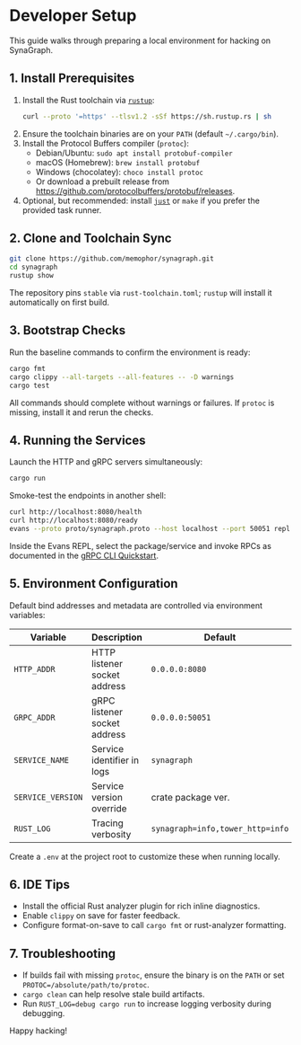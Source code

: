 <!-- SynaGraph is open-source under the Apache License 2.0; see LICENSE for usage and contributions. -->
# Developer Setup

This guide walks through preparing a local environment for hacking on SynaGraph.

## 1. Install Prerequisites

1. Install the Rust toolchain via [`rustup`](https://rustup.rs):
   ```bash
   curl --proto '=https' --tlsv1.2 -sSf https://sh.rustup.rs | sh
   ```
2. Ensure the toolchain binaries are on your `PATH` (default `~/.cargo/bin`).
3. Install the Protocol Buffers compiler (`protoc`):
   - Debian/Ubuntu: `sudo apt install protobuf-compiler`
   - macOS (Homebrew): `brew install protobuf`
   - Windows (chocolatey): `choco install protoc`
   - Or download a prebuilt release from <https://github.com/protocolbuffers/protobuf/releases>.
4. Optional, but recommended: install [`just`](https://github.com/casey/just) or `make` if you prefer the provided task runner.

## 2. Clone and Toolchain Sync

```bash
git clone https://github.com/memophor/synagraph.git
cd synagraph
rustup show
```
The repository pins `stable` via `rust-toolchain.toml`; `rustup` will install it automatically on first build.

## 3. Bootstrap Checks

Run the baseline commands to confirm the environment is ready:

```bash
cargo fmt
cargo clippy --all-targets --all-features -- -D warnings
cargo test
```
All commands should complete without warnings or failures. If `protoc` is missing, install it and rerun the checks.

## 4. Running the Services

Launch the HTTP and gRPC servers simultaneously:

```bash
cargo run
```

Smoke-test the endpoints in another shell:

```bash
curl http://localhost:8080/health
curl http://localhost:8080/ready
evans --proto proto/synagraph.proto --host localhost --port 50051 repl
```

Inside the Evans REPL, select the package/service and invoke RPCs as documented in the [gRPC CLI Quickstart](grpc_cli.md).

## 5. Environment Configuration

Default bind addresses and metadata are controlled via environment variables:

| Variable        | Description                    | Default            |
|-----------------|--------------------------------|--------------------|
| `HTTP_ADDR`     | HTTP listener socket address   | `0.0.0.0:8080`     |
| `GRPC_ADDR`     | gRPC listener socket address   | `0.0.0.0:50051`    |
| `SERVICE_NAME`  | Service identifier in logs     | `synagraph`        |
| `SERVICE_VERSION` | Service version override     | crate package ver. |
| `RUST_LOG`        | Tracing verbosity             | `synagraph=info,tower_http=info` |

Create a `.env` at the project root to customize these when running locally.

## 6. IDE Tips

- Install the official Rust analyzer plugin for rich inline diagnostics.
- Enable `clippy` on save for faster feedback.
- Configure format-on-save to call `cargo fmt` or rust-analyzer formatting.

## 7. Troubleshooting

- If builds fail with missing `protoc`, ensure the binary is on the `PATH` or set `PROTOC=/absolute/path/to/protoc`.
- `cargo clean` can help resolve stale build artifacts.
- Run `RUST_LOG=debug cargo run` to increase logging verbosity during debugging.

Happy hacking!
